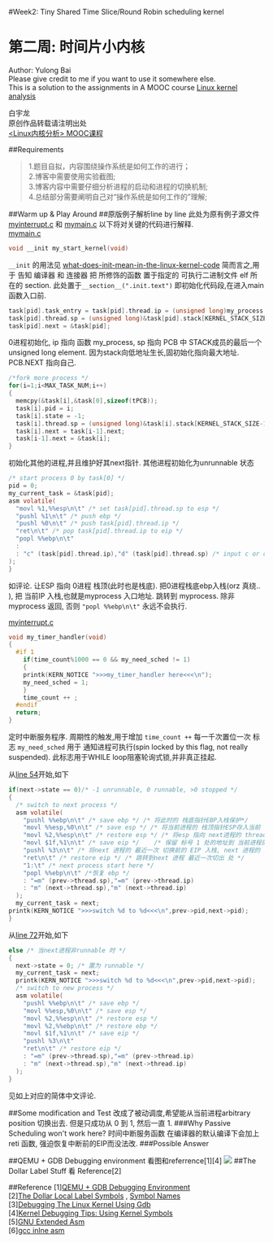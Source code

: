 #Week2: Tiny Shared Time Slice/Round Robin scheduling kernel
# 第二周: 时间片小内核

  Author: Yulong Bai  
  Please give credit to me if you want to use it somewhere else.  
  This is a solution to the assignments in A MOOC course [Linux kernel analysis](http://mooc.study.163.com/course/USTC-1000029000)

  白宇龙  
  原创作品转载请注明出处   
[\<Linux内核分析\> MOOC课程](http://mooc.study.163.com/course/USTC-1000029000)

##Requirements
>1.题目自拟，内容围绕操作系统是如何工作的进行；  
>2.博客中需要使用实验截图;  
>3.博客内容中需要仔细分析进程的启动和进程的切换机制;  
>4.总结部分需要阐明自己对“操作系统是如何工作的”理解;  
  
##Warm up & Play Around
##原版例子解析line by line
此处为原有例子源文件[myinterrupt.c](../myinterrupt.c) 和 [mymain.c](../mymain.c)
以下将对关键的代码进行解释.  
 [mymain.c](../mymain.c)
``` c
void __init my_start_kernel(void)
```
```__init``` 的用法见 [what-does-init-mean-in-the-linux-kernel-code](http://stackoverflow.com/questions/8832114/what-does-init-mean-in-the-linux-kernel-code)
简而言之,用于 告知 编译器 和 连接器 把 所修饰的函数 置于指定的 可执行二进制文件 elf 所在的 section. 此处置于```__section__(".init.text")``` 即初始化代码段,在进入main函数入口前.

``` c
task[pid].task_entry = task[pid].thread.ip = (unsigned long)my_process;
task[pid].thread.sp = (unsigned long)&task[pid].stack[KERNEL_STACK_SIZE-1];
task[pid].next = &task[pid];
```
0进程初始化, ip 指向 函数 my_process, sp 指向 PCB 中 STACK成员的最后一个 unsigned long element. 因为stack向低地址生长,固初始化指向最大地址. PCB.NEXT 指向自己.
```c
/*fork more process */
for(i=1;i<MAX_TASK_NUM;i++)
{
  memcpy(&task[i],&task[0],sizeof(tPCB));
  task[i].pid = i;
  task[i].state = -1;
  task[i].thread.sp = (unsigned long)&task[i].stack[KERNEL_STACK_SIZE-1];
  task[i].next = task[i-1].next;
  task[i-1].next = &task[i];
}
```
初始化其他的进程,并且维护好其next指针. 其他进程初始化为unrunnable 状态

```c
/* start process 0 by task[0] */
pid = 0;
my_current_task = &task[pid];
asm volatile(
  "movl %1,%%esp\n\t" /* set task[pid].thread.sp to esp */
  "pushl %1\n\t" /* push ebp */
  "pushl %0\n\t" /* push task[pid].thread.ip */
  "ret\n\t" /* pop task[pid].thread.ip to eip */
  "popl %%ebp\n\t"
  :
  : "c" (task[pid].thread.ip),"d" (task[pid].thread.sp) /* input c or d mean %ecx/%edx*/
);
}

```
如评论. 让ESP 指向 0进程 栈顶(此时也是栈底). 把0进程栈底ebp入栈(orz 真绕.. ), 把 当前IP 入栈,也就是myprocess 入口地址. 跳转到 myprocess. 除非 myprocess 返回, 否则 ```"popl %%ebp\n\t"``` 永远不会执行.

[myinterrupt.c](../myinterrupt.c) 
```c
void my_timer_handler(void)
{
  #if 1
    if(time_count%1000 == 0 && my_need_sched != 1)
    {
    printk(KERN_NOTICE ">>>my_timer_handler here<<<\n");
    my_need_sched = 1;
    }
    time_count ++ ;
  #endif
  return;
}
```
定时中断服务程序. 周期性的触发,用于增加 ```time_count ++``` 每一千次置位一次 标志 ```my_need_sched``` 用于 通知进程可执行(spin locked by this flag, not really suspended). 此标志用于WHILE loop阻塞轮询式锁,并非真正挂起.

从[line 54](../myinterrupt.c#L54)开始,如下
```c
if(next->state == 0)/* -1 unrunnable, 0 runnable, >0 stopped */
{
  /* switch to next process */
  asm volatile(
    "pushl %%ebp\n\t" /* save ebp */ /* 将此时的 栈底指针EBP入栈保护*/
    "movl %%esp,%0\n\t" /* save esp */ /* 将当前进程的 栈顶指针ESP存入当前 进程的 thread.sp. 目的在保留切出前最新SP*/
    "movl %2,%%esp\n\t" /* restore esp */ /* 将esp 指向 next进程的 thread.sp */
    "movl $1f,%1\n\t" /* save eip */	/* 保留 标号 1 处的地址到 当前进程的 THREAD.EIP */
    "pushl %3\n\t" /* 将next 进程的 最近一次 切换前的 EIP 入栈, next 进程的 1标号处的地址 */
    "ret\n\t" /* restore eip */ /* 跳转到next 进程 最近一次切出 处 */
    "1:\t" /* next process start here */
    "popl %%ebp\n\t" /*恢复 ebp */
    : "=m" (prev->thread.sp),"=m" (prev->thread.ip)
    : "m" (next->thread.sp),"m" (next->thread.ip)
  );
  my_current_task = next;
printk(KERN_NOTICE ">>>switch %d to %d<<<\n",prev->pid,next->pid);
}
```
从[line 72](../myinterrupt.c#L72)开始,如下
```c
else /* 当next进程非runnable 时 */
{
  next->state = 0; /* 置为 runnable */
  my_current_task = next;
  printk(KERN_NOTICE ">>>switch %d to %d<<<\n",prev->pid,next->pid);
  /* switch to new process */
  asm volatile(
    "pushl %%ebp\n\t" /* save ebp */
    "movl %%esp,%0\n\t" /* save esp */
    "movl %2,%%esp\n\t" /* restore esp */
    "movl %2,%%ebp\n\t" /* restore ebp */
    "movl $1f,%1\n\t" /* save eip */	
    "pushl %3\n\t"
    "ret\n\t" /* restore eip */
    : "=m" (prev->thread.sp),"=m" (prev->thread.ip)
    : "m" (next->thread.sp),"m" (next->thread.ip)
  );
} 
```
见如上对应的简体中文评论.

##Some modification and Test
改成了被动调度,希望能从当前进程arbitrary position 切换出去. 但是只成功从 0 到 1, 然后一直 1.
###Why Passive Scheduling won't work here?
时间中断服务函数 在编译器的默认编译下会加上 reti 函数, 强迫恢复中断前的EIP而没法改. 
###Possible Answer

##QEMU + GDB Debugging environment
看图和referrence[1][4]
![](./week2_img1.jpg)
##The Dollar Label Stuff
看 Reference[2]

##Reference
[1][QEMU + GDB Debugging Environment](https://www.ece.cmu.edu/~ee349/f-2012/lab2/qemu.pdf)  
[2][The Dollar Local Label Symbols](https://sourceware.org/binutils/docs-2.18/as/Symbol-Names.html) , [Symbol Names](http://tigcc.ticalc.org/doc/gnuasm.html#SEC46)  
[3][Debugging The Linux Kernel Using Gdb](http://www.elinux.org/Debugging_The_Linux_Kernel_Using_Gdb#Debugging_a_kernel_module_.28.o_and_.ko_.29)  
[4][Kernel Debugging Tips: Using Kernel Symbols](http://elinux.org/Kernel_Debugging_Tips#Using_kernel_symbols)  
[5][GNU Extended Asm](https://gcc.gnu.org/onlinedocs/gcc/Extended-Asm.html)  
[6][gcc inlne asm](http://www.cs.dartmouth.edu/~sergey/cs108/2009/gcc-inline-asm.pdf)

